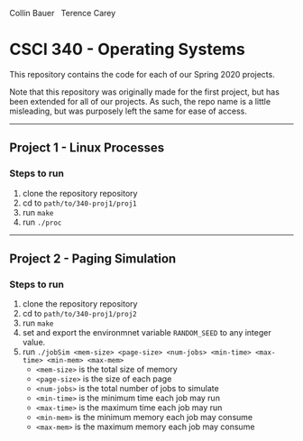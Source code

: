 Collin Bauer &nbsp; Terence Carey

# CSCI 340 - Operating Systems

This repository contains the code for each of our Spring 2020 projects.

Note that this repository was originally made for the first project, but has been extended for all of our projects. As such, the repo name is a little misleading, but was purposely left the same for ease of access.

---

## Project 1 - Linux Processes

### Steps to run
1. clone the repository repository
2. cd to `path/to/340-proj1/proj1`
2. run `make`
3. run `./proc`

---

## Project 2 - Paging Simulation

### Steps to run
1. clone the repository repository
2. cd to `path/to/340-proj1/proj2`
2. run `make`
3. set and export the environmnet variable `RANDOM_SEED` to any integer value.
4. run `./jobSim <mem-size> <page-size> <num-jobs> <min-time> <max-time> <min-mem> <max-mem>`
   - `<mem-size>` is the total size of memory
   - `<page-size>` is the size of each page
   - `<num-jobs>` is the total number of jobs to simulate
   - `<min-time>` is the minimum time each job may run
   - `<max-time>` is the maximum time each job may run
   - `<min-mem>` is the minimum memory each job may consume
   - `<max-mem>` is the maximum memory each job may consume
